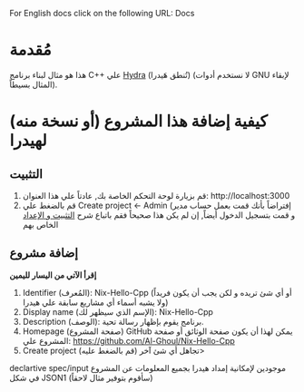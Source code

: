 For English docs click on the following URL: Docs

# مُقدمة

هذا هو مثال لبناء برنامج C++ علي [Hydra](https://nixos.wiki/wiki/Hydra) (تُنطق هَيدرا) (لا نستخدم أدوات GNU لإبقاء المثال بسيطاً).

# كيفية إضافة هذا المشروع (أو نسخة منه) لهيدرا

## التثبيت

1. قم بزيارة لوحة التحكم الخاصة بك, عادتاً علي هذا العنوان: http://localhost:3000
2. قم بالضغط علي Create project <- Admin (إفتراضاً بأنك قمت بعمل حساب مدير و قمت بتسجيل الدخول أيضاً, إن لم يكن هذا صحيحاً فقم باتباع
   شرح [التثبيت و الإعداد](https://github.com/NixOS/hydra?tab=readme-ov-file#installation-and-setup) الخاص بهم

## إضافة مشروع

**إقرأ الآتي من اليسار لليمين**

1. Identifier (المُعرف): Nix-Hello-Cpp (أو أي شئ تريده و لكن يجب أن يكون فريداً ولا يشبه أسماء أي مشاريع سابقة علي هيدرا)
2. Display name (الإسم الذي سيظهر لك): Nix-Hello-Cpp
3. Description (الوصف): برنامج يقوم بإظهار رسالة تحية.
4. Homepage (صفحة المشروع) GitHub يمكن لهذا أن يكون صفحة الوثائق أو صفحة المشروع علي: https://github.com/Al-Ghoul/Nix-Hello-Cpp
5. Create project (قم بالضغط عليه) تجاهل أي شئ آخر>

declartive spec/input موجودين لإمكانية إمداد هيدرا بجميع المعلومات عن المشروع في شكل JSON1 (سأقوم بتوفير مثال لاحقاً)
